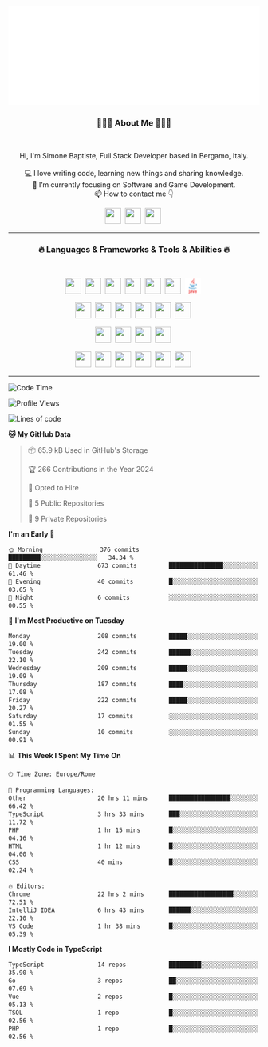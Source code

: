 ![Typing SVG](https://github.com/Silimim/Silimim/blob/main/assets/silimim_small.gif)

###
<h3 align="center">👨🏽‍💻 About Me 👨🏽‍💻</h3><br>
<p align="center">
  Hi, I'm Simone Baptiste, Full Stack Developer based in Bergamo, Italy.
  <br>
  <br>
  💻 I love writing code, learning new things and sharing knowledge.
  <br>
  🎯 I’m currently focusing on Software and Game Development. 
  <br>
  📫 How to contact me 👇
</p>
<p align="center">
<a href="https://www.linkedin.com/in/simone-baptiste-5b5668199/"><img height="32" width="32" src="https://cdn.simpleicons.org/linkedin" /></a>&nbsp;
<a href="https://www.instagram.com/simone_baptiste/"><img height="32" width="32" src="https://cdn.simpleicons.org/instagram" /></a>&nbsp;
<a href="mailto:baptistesimone19@gmail.com"><img height="32" width="32" src="https://cdn.simpleicons.org/gmail" /></a>&nbsp;
</p>
<hr>
<h3 align="center">🔥 Languages & Frameworks & Tools & Abilities 🔥</h3><br>
<p align="center">
<img height="32" width="32" src="https://cdn.simpleicons.org/javascript" />&nbsp;
<img height="32" width="32" src="https://cdn.simpleicons.org/typescript" />&nbsp;
<img height="32" width="32" src="https://cdn.simpleicons.org/html5" />&nbsp;
<img height="32" width="32" src="https://cdn.simpleicons.org/css3" />&nbsp;
<img height="32" width="32" src="https://cdn.simpleicons.org/dart" />&nbsp;
<img height="32" width="32" src="https://cdn.simpleicons.org/python" />&nbsp;
<img height="32" width="32" src="https://github.com/Silimim/Silimim/blob/main/assets/java.svg" />&nbsp;
</p>
<p align="center">
<img height="32" width="32" src="https://cdn.simpleicons.org/angular/c3002f" />&nbsp;
<img height="32" width="32" src="https://cdn.simpleicons.org/react" />&nbsp;
<img height="32" width="32" src="https://cdn.simpleicons.org/flutter" />&nbsp;
<img height="32" width="32" src="https://cdn.simpleicons.org/springboot" />&nbsp;
<img height="32" width="32" src="https://cdn.simpleicons.org/unity" />&nbsp;
<img height="32" width="32" src="https://cdn.simpleicons.org/godotengine" />&nbsp;
</p>
<p align="center">
<img height="32" width="32" src="https://cdn.simpleicons.org/mysql" />&nbsp;
<img height="32" width="32" src="https://cdn.simpleicons.org/sqlite" />&nbsp;
<img height="32" width="32" src="https://cdn.simpleicons.org/mongodb" />&nbsp;
<img height="32" width="32" src="https://cdn.simpleicons.org/docker" />&nbsp;
</p>
<p align="center">
<img height="32" width="32" src="https://cdn.simpleicons.org/git" />&nbsp;
<img height="32" width="32" src="https://cdn.simpleicons.org/github" />&nbsp;
<img height="32" width="32" src="https://cdn.simpleicons.org/intellijidea" />&nbsp;
<img height="32" width="32" src="https://cdn.simpleicons.org/visualstudiocode" />&nbsp;
<img height="32" width="32" src="https://cdn.simpleicons.org/adobephotoshop" />&nbsp;
<img height="32" width="32" src="https://cdn.simpleicons.org/adobeillustrator" />&nbsp;
</p>
<hr>

<!--START_SECTION:waka-->
![Code Time](http://img.shields.io/badge/Code%20Time-754%20hrs%2042%20mins-blue)

![Profile Views](http://img.shields.io/badge/Profile%20Views-4-blue)

![Lines of code](https://img.shields.io/badge/From%20Hello%20World%20I%27ve%20Written-6.8%20million%20lines%20of%20code-blue)

**🐱 My GitHub Data** 

> 📦 65.9 kB Used in GitHub's Storage 
 > 
> 🏆 266 Contributions in the Year 2024
 > 
> 💼 Opted to Hire
 > 
> 📜 5 Public Repositories 
 > 
> 🔑 9 Private Repositories 
 > 
**I'm an Early 🐤** 

```text
🌞 Morning                376 commits         █████████░░░░░░░░░░░░░░░░   34.34 % 
🌆 Daytime                673 commits         ███████████████░░░░░░░░░░   61.46 % 
🌃 Evening                40 commits          █░░░░░░░░░░░░░░░░░░░░░░░░   03.65 % 
🌙 Night                  6 commits           ░░░░░░░░░░░░░░░░░░░░░░░░░   00.55 % 
```
📅 **I'm Most Productive on Tuesday** 

```text
Monday                   208 commits         █████░░░░░░░░░░░░░░░░░░░░   19.00 % 
Tuesday                  242 commits         ██████░░░░░░░░░░░░░░░░░░░   22.10 % 
Wednesday                209 commits         █████░░░░░░░░░░░░░░░░░░░░   19.09 % 
Thursday                 187 commits         ████░░░░░░░░░░░░░░░░░░░░░   17.08 % 
Friday                   222 commits         █████░░░░░░░░░░░░░░░░░░░░   20.27 % 
Saturday                 17 commits          ░░░░░░░░░░░░░░░░░░░░░░░░░   01.55 % 
Sunday                   10 commits          ░░░░░░░░░░░░░░░░░░░░░░░░░   00.91 % 
```


📊 **This Week I Spent My Time On** 

```text
🕑︎ Time Zone: Europe/Rome

💬 Programming Languages: 
Other                    20 hrs 11 mins      █████████████████░░░░░░░░   66.42 % 
TypeScript               3 hrs 33 mins       ███░░░░░░░░░░░░░░░░░░░░░░   11.72 % 
PHP                      1 hr 15 mins        █░░░░░░░░░░░░░░░░░░░░░░░░   04.16 % 
HTML                     1 hr 12 mins        █░░░░░░░░░░░░░░░░░░░░░░░░   04.00 % 
CSS                      40 mins             █░░░░░░░░░░░░░░░░░░░░░░░░   02.24 % 

🔥 Editors: 
Chrome                   22 hrs 2 mins       ██████████████████░░░░░░░   72.51 % 
IntelliJ IDEA            6 hrs 43 mins       ██████░░░░░░░░░░░░░░░░░░░   22.10 % 
VS Code                  1 hr 38 mins        █░░░░░░░░░░░░░░░░░░░░░░░░   05.39 % 
```

**I Mostly Code in TypeScript** 

```text
TypeScript               14 repos            █████████░░░░░░░░░░░░░░░░   35.90 % 
Go                       3 repos             ██░░░░░░░░░░░░░░░░░░░░░░░   07.69 % 
Vue                      2 repos             █░░░░░░░░░░░░░░░░░░░░░░░░   05.13 % 
TSQL                     1 repo              █░░░░░░░░░░░░░░░░░░░░░░░░   02.56 % 
PHP                      1 repo              █░░░░░░░░░░░░░░░░░░░░░░░░   02.56 % 
```




<!--END_SECTION:waka-->
